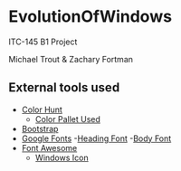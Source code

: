 # EvolutionOfWindows

ITC-145 B1 Project

Michael Trout & Zachary Fortman

## External tools used 

- [Color Hunt](https://colorhunt.co/ "colorhunt.co")
    - [Color Pallet Used](https://colorhunt.co/palette/f6f1f119a7ce146c94000000 "Color Pallet")
- [Bootstrap](https://getbootstrap.com/ "getbootstrap.com")
- [Google Fonts](https://fonts.google.com/ "fonts.google.com")
    -[Heading Font](https://fonts.google.com/specimen/Heebo?query=Heebo)
    -[Body Font](https://fonts.google.com/specimen/Kreon?query=Kreo)
- [Font Awesome](https://fontawesome.com/ "fontawesome.com")
    - [Windows Icon](https://fontawesome.com/icons/windows?f=brands&s=solid "windows icon")
